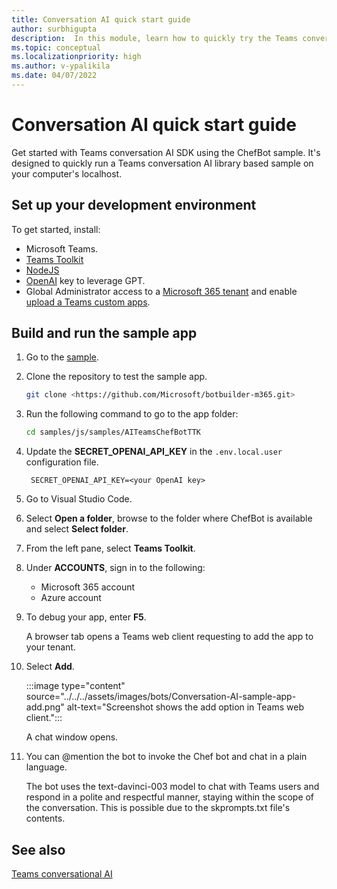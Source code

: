 ```yaml
---
title: Conversation AI quick start guide
author: surbhigupta
description:  In this module, learn how to quickly try the Teams conversational AI SDK.
ms.topic: conceptual
ms.localizationpriority: high
ms.author: v-ypalikila
ms.date: 04/07/2022
---
```


# Conversation AI quick start guide

Get started with Teams conversation AI SDK using the ChefBot sample. It's designed to quickly run a Teams conversation AI library based sample on your computer's localhost.

## Set up your development environment

To get started, install:

* Microsoft Teams.
* [Teams Toolkit](../../../toolkit/install-Teams-Toolkit.md)
* [NodeJS](https://nodejs.org/en/)
* [OpenAI](https://openai.com/api/) key to leverage GPT.
* Global Administrator access to a [Microsoft 365 tenant](https://developer.microsoft.com/microsoft-365/dev-program?ocid=MSlearn&WT.mc_id=m365-16105-cxa) and enable [upload a Teams custom apps](../../../concepts/build-and-test/prepare-your-o365-tenant.md#enable-custom-teams-apps-and-turn-on-custom-app-uploading?WT.mc_id=m365-84637-cxa).

## Build and run the sample app

1. Go to the [sample](https://github.com/microsoft/botbuilder-m365/tree/main/js/samples/04.ai.a.naturalLanguage.santaBot).

1. Clone the repository to test the sample app.

   ```bash
   git clone <https://github.com/Microsoft/botbuilder-m365.git>
   ```

1. Run the following command to go to the app folder:

   ```bash
   cd samples/js/samples/AITeamsChefBotTTK 
   ```

1. Update the **SECRET_OPENAI_API_KEY** in the `.env.local.user` configuration file.

   ```text
    SECRET_OPENAI_API_KEY=<your OpenAI key>
   ```

1. Go to Visual Studio Code.

1. Select **Open a folder**, browse to the folder where ChefBot is available and select **Select folder**.

1. From the left pane, select **Teams Toolkit**.

1. Under **ACCOUNTS**, sign in to the following:
   * Microsoft 365 account
   * Azure account

1. To debug your app, enter **F5**.

   A browser tab opens a Teams web client requesting to add the app to your tenant.

1. Select **Add**.

   :::image type="content" source="../../../assets/images/bots/Conversation-AI-sample-app-add.png" alt-text="Screenshot shows the add option in Teams web client.":::

   A chat window opens.

1. You can @mention the bot to invoke the Chef bot and chat in a plain language.

   The bot uses the text-davinci-003 model to chat with Teams users and respond in a polite and respectful manner, staying within the scope of the conversation. This is possible due to the skprompts.txt file's contents.

## See also

[Teams conversational AI](teams-conversation-ai-overview.md)
